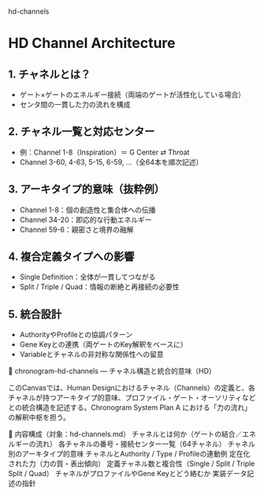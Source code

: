 hd-channels
# HD Channel Architecture

## 1. チャネルとは？
- ゲート×ゲートのエネルギー接続（両端のゲートが活性化している場合）
- センタ間の一貫した力の流れを構成

## 2. チャネル一覧と対応センター
- 例：Channel 1-8（Inspiration）＝ G Center ⇄ Throat
- Channel 3-60, 4-63, 5-15, 6-59, ...（全64本を順次記述）

## 3. アーキタイプ的意味（抜粋例）
- Channel 1-8：個の創造性と集合体への伝播
- Channel 34-20：即応的な行動エネルギー
- Channel 59-6：親密さと境界の融解

## 4. 複合定義タイプへの影響
- Single Definition：全体が一貫してつながる
- Split / Triple / Quad：情報の断絶と再接続の必要性

## 5. 統合設計
- AuthorityやProfileとの協調パターン
- Gene Keyとの連携（両ゲートのKey解釈をベースに）
- Variableとチャネルの非対称な関係性への留意

🔗 chronogram-hd-channels — チャネル構造と統合的意味（HD）

このCanvasでは、Human Designにおけるチャネル（Channels）の定義と、各チャネルが持つアーキタイプ的意味、プロファイル・ゲート・オーソリティなどとの統合構造を記述する。Chronogram System Plan A における「力の流れ」の解釈中枢を担う。

🧱 内容構成（対象：hd-channels.md）
チャネルとは何か（ゲートの結合／エネルギーの流れ）
各チャネルの番号・接続センター一覧（64チャネル）
チャネル別のアーキタイプ的意味
チャネルとAuthority / Type / Profileの連動例
定在化された力（力の質・表出傾向）
定義チャネル数と複合性（Single / Split / Triple Split / Quad）
チャネルがプロファイルやGene Keyとどう絡むか
実装データ記述の指針
